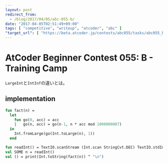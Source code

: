 ```yaml
---
layout: post
redirect_from:
  - /blog/2017/04/05/abc-055-b/
date: "2017-04-05T02:51:49+09:00"
tags: [ "competitive", "writeup", "atcoder", "abc" ]
"target_url": [ "https://beta.atcoder.jp/contests/abc055/tasks/abc055_b" ]
---
```


# AtCoder Beginner Contest 055: B - Training Camp

`LargeInt`と`IntInf`の違いとは。

## implementation

``` sml
fun fact(n) =
  let
    fun go(0, acc) = acc
    |   go(n, acc) = go(n-1, n * acc mod 1000000007)
  in
    Int.fromLarge(go(Int.toLarge(n), 1))
  end

fun readInt() = TextIO.scanStream (Int.scan StringCvt.DEC) TextIO.stdIn
val SOME n = readInt()
val () = print(Int.toString(fact(n)) ^ "\n")
```
